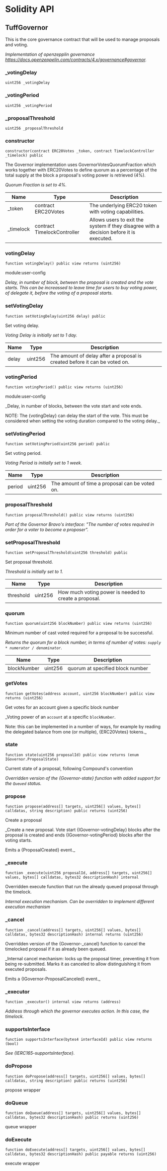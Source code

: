 # Solidity API

## TuffGovernor


This is the core governance contract that will be used to manage proposals and voting.

_Implementation of openzepplin governance https://docs.openzeppelin.com/contracts/4.x/governance#governor._




### _votingDelay

```solidity
uint256 _votingDelay
```







### _votingPeriod

```solidity
uint256 _votingPeriod
```







### _proposalThreshold

```solidity
uint256 _proposalThreshold
```







### constructor

```solidity
constructor(contract ERC20Votes _token, contract TimelockController _timelock) public
```

The Governor implementation uses GovernorVotesQuorumFraction which works together with ERC20Votes to
define quorum as a percentage of the total supply at the block a proposal's voting power is retrieved (4%).

_Quorum Fraction is set to 4%._

| Name | Type | Description |
| ---- | ---- | ----------- |
| _token | contract ERC20Votes | The underlying ERC20 token with voting capabilities. |
| _timelock | contract TimelockController | Allows users to exit the system if they disagree with a decision before it is executed. |



### votingDelay

```solidity
function votingDelay() public view returns (uint256)
```

module:user-config

_Delay, in number of block, between the proposal is created and the vote starts. This can be increassed to
leave time for users to buy voting power, of delegate it, before the voting of a proposal starts._




### setVotingDelay

```solidity
function setVotingDelay(uint256 delay) public
```

Set voting delay.

_Voting Delay is initially set to 1 day._

| Name | Type | Description |
| ---- | ---- | ----------- |
| delay | uint256 | The amount of delay after a proposal is created before it can be voted on. |



### votingPeriod

```solidity
function votingPeriod() public view returns (uint256)
```

module:user-config

_Delay, in number of blocks, between the vote start and vote ends.

NOTE: The {votingDelay} can delay the start of the vote. This must be considered when setting the voting
duration compared to the voting delay._




### setVotingPeriod

```solidity
function setVotingPeriod(uint256 period) public
```

Set voting period.

_Voting Period is initially set to 1 week._

| Name | Type | Description |
| ---- | ---- | ----------- |
| period | uint256 | The amount of time a proposal can be voted on. |



### proposalThreshold

```solidity
function proposalThreshold() public view returns (uint256)
```



_Part of the Governor Bravo's interface: _"The number of votes required in order for a voter to become a proposer"_._




### setProposalThreshold

```solidity
function setProposalThreshold(uint256 threshold) public
```

Set proposal threshold.

_Threshold is initially set to 1._

| Name | Type | Description |
| ---- | ---- | ----------- |
| threshold | uint256 | How much voting power is needed to create a proposal. |



### quorum

```solidity
function quorum(uint256 blockNumber) public view returns (uint256)
```

Minimum number of cast voted required for a proposal to be successful.

_Returns the quorum for a block number, in terms of number of votes: `supply * numerator / denominator`._

| Name | Type | Description |
| ---- | ---- | ----------- |
| blockNumber | uint256 | quorum at specified block number |



### getVotes

```solidity
function getVotes(address account, uint256 blockNumber) public view returns (uint256)
```

Get votes for an account given a specific block number

_Voting power of an `account` at a specific `blockNumber`.

Note: this can be implemented in a number of ways, for example by reading the delegated balance from one (or
multiple), {ERC20Votes} tokens._




### state

```solidity
function state(uint256 proposalId) public view returns (enum IGovernor.ProposalState)
```

Current state of a proposal, following Compound's convention

_Overridden version of the {Governor-state} function with added support for the `Queued` status._




### propose

```solidity
function propose(address[] targets, uint256[] values, bytes[] calldatas, string description) public returns (uint256)
```

Create a proposal

_Create a new proposal. Vote start {IGovernor-votingDelay} blocks after the proposal is created and ends
{IGovernor-votingPeriod} blocks after the voting starts.

Emits a {ProposalCreated} event._




### _execute

```solidity
function _execute(uint256 proposalId, address[] targets, uint256[] values, bytes[] calldatas, bytes32 descriptionHash) internal
```

Overridden execute function that run the already queued proposal through the timelock.

_Internal execution mechanism. Can be overridden to implement different execution mechanism_




### _cancel

```solidity
function _cancel(address[] targets, uint256[] values, bytes[] calldatas, bytes32 descriptionHash) internal returns (uint256)
```

Overridden version of the {Governor-_cancel} function to cancel the timelocked proposal if it as already been queued.

_Internal cancel mechanism: locks up the proposal timer, preventing it from being re-submitted. Marks it as
canceled to allow distinguishing it from executed proposals.

Emits a {IGovernor-ProposalCanceled} event._




### _executor

```solidity
function _executor() internal view returns (address)
```



_Address through which the governor executes action. In this case, the timelock._




### supportsInterface

```solidity
function supportsInterface(bytes4 interfaceId) public view returns (bool)
```



_See {IERC165-supportsInterface}._




### doPropose

```solidity
function doPropose(address[] targets, uint256[] values, bytes[] calldatas, string description) public returns (uint256)
```

propose wrapper





### doQueue

```solidity
function doQueue(address[] targets, uint256[] values, bytes[] calldatas, bytes32 descriptionHash) public returns (uint256)
```

queue wrapper





### doExecute

```solidity
function doExecute(address[] targets, uint256[] values, bytes[] calldatas, bytes32 descriptionHash) public payable returns (uint256)
```

execute wrapper






